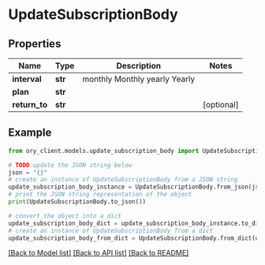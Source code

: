 # UpdateSubscriptionBody


## Properties

Name | Type | Description | Notes
------------ | ------------- | ------------- | -------------
**interval** | **str** |  monthly Monthly yearly Yearly | 
**plan** | **str** |  | 
**return_to** | **str** |  | [optional] 

## Example

```python
from ory_client.models.update_subscription_body import UpdateSubscriptionBody

# TODO update the JSON string below
json = "{}"
# create an instance of UpdateSubscriptionBody from a JSON string
update_subscription_body_instance = UpdateSubscriptionBody.from_json(json)
# print the JSON string representation of the object
print(UpdateSubscriptionBody.to_json())

# convert the object into a dict
update_subscription_body_dict = update_subscription_body_instance.to_dict()
# create an instance of UpdateSubscriptionBody from a dict
update_subscription_body_from_dict = UpdateSubscriptionBody.from_dict(update_subscription_body_dict)
```
[[Back to Model list]](../README.md#documentation-for-models) [[Back to API list]](../README.md#documentation-for-api-endpoints) [[Back to README]](../README.md)


